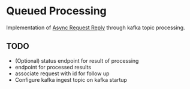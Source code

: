 # Queued Processing

Implementation of [Async Request Reply](https://learn.microsoft.com/en-us/azure/architecture/patterns/async-request-reply) through kafka topic processing.

## TODO

- (Optional) status endpoint for result of processing
- endpoint for processed results
- associate request with id for follow up
- Configure kafka ingest topic on kafka startup
